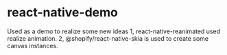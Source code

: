 # react-native-demo
Used as a demo to realize some new ideas
1, react-native-reanimated used realize animation.
2, @shopify/react-native-skia is used to create some canvas instances.
